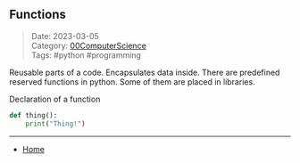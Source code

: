  ## Functions
 
>Date: 2023-03-05  
>Category: [00ComputerScience](links/00ComputerScience.md)  
>Tags: #python #programming  

Reusable parts of a code. Encapsulates data inside.
There are predefined reserved functions in python. 
Some of them are placed in libraries.

Declaration of a function
```python
def thing():
	print("Thing!")
```

---
- [Home](https://heartthymes.github.io)